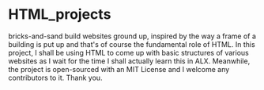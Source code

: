 # HTML_projects

bricks-and-sand
    build websites ground up, inspired by the way a frame of a building is put up and that's of course the fundamental role of HTML.
    In this project, I shall be using HTML to come up with basic structures of various websites as I wait for the time I shall actually learn this in ALX.
    Meanwhile, the project is open-sourced with an MIT License and I welcome any contributors to it. Thank you.
